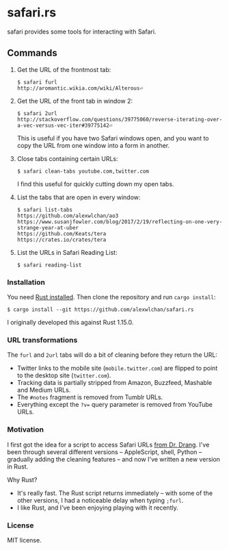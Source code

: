 # safari.rs

safari provides some tools for interacting with Safari.

## Commands

1.  Get the URL of the frontmost tab:

    ```console
    $ safari furl
    http://aromantic.wikia.com/wiki/Alterous⏎
    ```

2.  Get the URL of the front tab in window 2:

    ```console
    $ safari 2url
    http://stackoverflow.com/questions/39775060/reverse-iterating-over-a-vec-versus-vec-iter#39775142⏎
    ```

    This is useful if you have two Safari windows open, and you want to
    copy the URL from one window into a form in another.

3.  Close tabs containing certain URLs:

    ```console
    $ safari clean-tabs youtube.com,twitter.com
    ```

    I find this useful for quickly cutting down my open tabs.

4.  List the tabs that are open in every window:

    ```console
    $ safari list-tabs
    https://github.com/alexwlchan/ao3
    https://www.susanjfowler.com/blog/2017/2/19/reflecting-on-one-very-strange-year-at-uber
    https://github.com/Keats/tera
    https://crates.io/crates/tera
    ```

5.  List the URLs in Safari Reading List:

    ```console
    $ safari reading-list
    ```

### Installation

You need [Rust installed][rust].  Then clone the repository and run
`cargo install`:

```console
$ cargo install --git https://github.com/alexwlchan/safari.rs
```

I originally developed this against Rust 1.15.0.

[rust]: https://www.rust-lang.org/en-US/install.html

### URL transformations

The `furl` and `2url` tabs will do a bit of cleaning before they return
the URL:

*   Twitter links to the mobile site (`mobile.twitter.com`) are flipped to
    point to the desktop site (`twitter.com`).
*   Tracking data is partially stripped from Amazon, Buzzfeed, Mashable and
    Medium URLs.
*   The `#notes` fragment is removed from Tumblr URLs.
*   Everything except the `?v=` query parameter is removed from YouTube URLs.

### Motivation

I first got the idea for a script to access Safari URLs [from Dr. Drang][dr].
I've been through several different versions – AppleScript, shell, Python –
gradually adding the cleaning features – and now I've written a new
version in Rust.

Why Rust?

*   It's really fast.  The Rust script returns immediately – with some of
    the other versions, I had a noticeable delay when typing `;furl`.
*   I like Rust, and I’ve been enjoying playing with it recently.

[dr]: http://www.leancrew.com/all-this/2009/07/safari-tab-urls-via-textexpander/

### License

MIT license.
